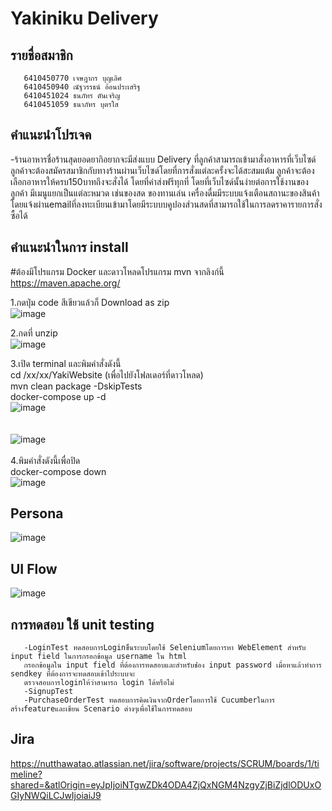 # Yakiniku Delivery
## รายชื่อสมาชิก<br>
       6410450770 เจษฎากร บุญเลิศ
       6410450940 ณัฐวรรธน์ อ้อนประเสริฐ
       6410451024 ธนภัทร ตันเจริญ
       6410451059 ธนาภัทร บุตรใส 
## คำแนะนำโปรเจค
-ร้านอาหารชื่อร้านสุดยอดยากิอยากจะมีส่งแบบ Delivery ที่ลูกค้าสามารถเข้ามาสั่งอาหารที่เว็บไซด์ ลูกค้าจะต้องสมัครสมาชิกกับทางร้านผ่านเว็บไซด์โดยที่การสั่งแต่ละครั้งจะได้สะสมแต้ม ลูกค้าจะต้องเลือกอาหารให้ครบ150บาทถึงจะสั่งได้ โดยที่ค่าส่งฟรีทุกที่ โดยที่เว็บไซด์นั้นง่ายต่อการใช้งานของลูกค้า มีเมนูแยกเป็นแต่ละหมวด เช่นของสด ของทานเล่น เครื่องดื่มมีระบบแจ้งเตือนสถานะของสินค้าโดยแจ้งผ่านemailที่ลงทะเบียนเข้ามาโดยมีระบบบคูปองส่วนสดที่สามารถใช้ในการลดราคารายการสั่งซื้อได้
## คำแนะนำในการ install<br>
#ต้องมีโปรแกรม Docker และดาวโหลดโปรแกรม mvn จากลิงก์นี้ https://maven.apache.org/

1.กดปุ่ม code สีเขียวแล้วก็ Download as zip<br>
![image](https://github.com/TanapatButsai/YakiWebsite/assets/98451881/ae0b941e-fe0a-4338-a340-0d65e1776087)

2.กดที่ unzip<br>
![image](https://github.com/TanapatButsai/YakiWebsite/assets/98451881/983f9595-a271-4e06-bed0-d62b292649d4)<br>

3.เปิด terminal และพิมคำสั่งดังนี้<br>
cd /xx/xx/YakiWebsite  (เพื่อไปยังโฟลเดอร์ที่ดาวโหลด)<br>
mvn clean package -DskipTests<br>
docker-compose up -d<br>
![image](https://github.com/TanapatButsai/YakiWebsite/assets/98451881/a09004d0-d7c1-487a-bafb-8d914f877109)<br><br><br>
![image](https://github.com/TanapatButsai/YakiWebsite/assets/98451881/76b7eb18-2037-49b1-b4ed-0b25bd49bbf0)
<br><br>
4.พิมคำสั่งดังนี้เพื่อปิด<br>
docker-compose down<br>
![image](https://github.com/TanapatButsai/YakiWebsite/assets/98451881/655847a8-ed84-4d08-8270-d099ca4e1d28)<br>


## Persona
![image](https://github.com/TanapatButsai/YakiWebsite/assets/98309698/bacad371-e0f0-4147-a451-3af55db2e1aa)
## UI Flow
![image](https://github.com/TanapatButsai/YakiWebsite/assets/98309698/b26689b5-4723-4677-9c2e-82a61f1eac3c)
## การทดสอบ ใช้ unit testing
       -LoginTest ทดสอบการLoginขึ่้นระบบโดยใช้ Seleniumโดยการหา WebElement สำหรับ input field ในการกรอกข้อมูล username ใน html
       กรอกข้อมูลใน input field ที่ต้องการทดสอบและสำหรับช่่อง input password เมื่อหาแล้วทำการ sendkey ที่ต้องการจะทดสอบเข้าไประบบจะ
       ตรวจสอบการloginให้ว่าสามารถ login ได้หรือไม่
       -SignupTest
       -PurchaseOrderTest ทดสอบการคิดเงินจากOrderโดยการใช้ Cucumberในการสร้างfeatureและเขียน Scenario ต่างๆเพื่อใช้ในการทดสอบ
## Jira
https://nutthawatao.atlassian.net/jira/software/projects/SCRUM/boards/1/timeline?shared=&atlOrigin=eyJpIjoiNTgwZDk4ODA4ZjQxNGM4NzgyZjBiZjdlODUxOGIyNWQiLCJwIjoiaiJ9
